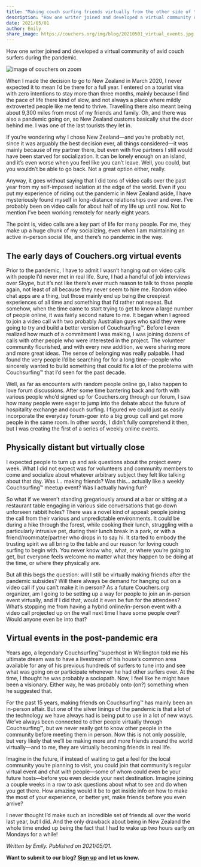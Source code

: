```yaml
---
title: "Making couch surfing friends virtually from the other side of the world"
description: "How one writer joined and developed a virtual community of avid couch surfers during the pandemic."
date: 2021/05/01
author: Emily
share_image: https://couchers.org/img/blog/20210501_virtual_events.jpg
---
```


How one writer joined and developed a virtual community of avid couch surfers during the pandemic.

![image of couchers on zoom](/img/blog/20210501_virtual_events.jpg)

When I made the decision to go to New Zealand in March 2020, I never expected it to mean I’d be there for a full year. I entered on a tourist visa with zero intentions to stay more than three months, mainly because I find the pace of life there kind of slow, and not always a place where mildly extroverted people like me tend to thrive. Travelling there also meant being about 9,300 miles from most of my friends and family. Oh, and there was also a pandemic going on, so New Zealand customs basically shut the door behind me. I was one of the last tourists they let in.

If you’re wondering why I chose New Zealand—and you’re probably not, since it was arguably the best decision ever, all things considered—it was mainly because of my partner there, but even with five partners I still would have been starved for socialization. It can be lonely enough on an island, and it’s even worse when you feel like you can’t leave. Well, you could, but you wouldn’t be able to go back. Not a great option either, really.

Anyway, it goes without saying that I did tons of video calls over the past year from my self-imposed isolation at the edge of the world. Even if you put my experience of riding out the pandemic in New Zealand aside, I have mysteriously found myself in long-distance relationships over and over. I’ve probably been on video calls for about half of my life up until now. Not to mention I’ve been working remotely for nearly eight years.

The point is, video calls are a key part of life for many people. For me, they make up a huge chunk of my socializing, even when I am maintaining an active in-person social life, and there’s no pandemic in the way.

## The early days of Couchers.org virtual events

Prior to the pandemic, I have to admit I wasn’t hanging out on video calls with people I’d never met in real life. Sure, I had a handful of job interviews over Skype, but it’s not like there’s ever much reason to talk to those people again, not least of all because they never seem to hire me. Random video chat apps are a thing, but those mainly end up being the creepiest experiences of all time and something that I’d rather not repeat. 
But somehow, when the time came to start trying to get to know a large number of people online, it was fairly second nature to me. It began when I agreed to join a video call with two probably Australian guys who said they were going to try and build a better version of Couchsurfing™. Before I even realized how much of a commitment I was making, I was joining dozens of calls with other people who were interested in the project. The volunteer community flourished, and with every new addition, we were sharing more and more great ideas. The sense of belonging was really palpable. I had found the very people I’d be searching for for a long time—people who sincerely wanted to build something that could fix a lot of the problems with Couchsurfing™ that I’d seen for the past decade.

Well, as far as encounters with random people online go, I also happen to love forum discussions. After some time bantering back and forth with various people who’d signed up for Couchers.org through our forum, I saw how many people were eager to jump into the debate about the future of hospitality exchange and couch surfing. I figured we could just as easily incorporate the everyday forum-goer into a big group call and get more people in the same room. In other words, I didn’t fully comprehend it then, but I was creating the first of a series of weekly online events.

## Physically distant but virtually close

I expected people to turn up and ask questions about the project every week. What I did not expect was for volunteers and community members to come and socialize about whatever arbitrary subject they felt like talking about that day. Was I… making friends? Was this… actually like a weekly Couchsurfing™ meetup event? Was I actually having fun?

So what if we weren’t standing gregariously around at a bar or sitting at a restaurant table engaging in various side conversations that go down unforseen rabbit holes? There was a novel kind of appeal: people joining the call from their various and unpredictable environments. It could be during a hike through the forest, while cooking their lunch, struggling with a particularly intrusive pet, during their lunch break in a park, or with a friend/roommate/partner who drops in to say hi. It started to embody the trusting spirit we all bring to the table and our reason for loving couch surfing to begin with. You never know who, what, or where you’re going to get, but everyone feels welcome no matter what they happen to be doing at the time, or where they physically are.

But all this begs the question: will I still be virtually making friends after the pandemic subsides? Will there always be demand for hanging out on a video call if you can’t make it in person? As a future Couchers.org organizer, am I going to be setting up a way for people to join an in-person event virtually, and if I did that, would it even be fun for the attendees? What’s stopping me from having a hybrid online/in-person event with a video call projected up on the wall next time I have some people over? Would anyone even be into that?

## Virtual events in the post-pandemic era

Years ago, a legendary Couchsurfing™superhost in Wellington told me his ultimate dream was to have a livestream of his house’s common area available for any of his previous hundreds of surfers to tune into and see what was going on or participate whenever he had other surfers over. At the time, I thought he was probably a sociopath. Now, I feel like he might have been a visionary. Either way, he was probably onto (on?) something when he suggested that. 

For the past 15 years, making friends on Couchsurfing™ has mainly been an in-person affair. But one of the silver linings of the pandemic is that a lot of the technology we have always had is being put to use in a lot of new ways. We’ve always been connected to other people virtually through Couchsurfing™, but we never really got to know other people in the community before meeting them in person. Now this is not only possible, but very likely that we’ll be making more and more friends around the world virtually—and to me, they are virtually becoming friends in real life.

Imagine in the future, if instead of waiting to get a feel for the local community you’re planning to visit, you could join that community’s regular virtual event and chat with people—some of whom could even be your future hosts—before you even decide your next destination. Imagine joining a couple weeks in a row to ask questions about what to see and do when you get there. How amazing would it be to get inside info on how to make the most of your experience, or better yet, make friends before you even arrive?

I never thought I’d make such an incredible set of friends all over the world last year, but I did. And the only drawback about being in New Zealand the whole time ended up being the fact that I had to wake up two hours early on Mondays for a while!



*Written by Emily. Published on 2021/05/01.*

**Want to submit to our blog? [Sign up](/signup) and let us know.**

